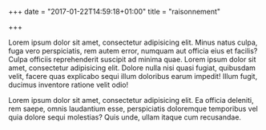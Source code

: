 +++
date = "2017-01-22T14:59:18+01:00"
title = "raisonnement"

+++

Lorem ipsum dolor sit amet, consectetur adipisicing elit. Minus natus culpa, fuga vero perspiciatis, rem autem error, numquam aut officia eius et facilis? Culpa officiis reprehenderit suscipit ad minima quae.
Lorem ipsum dolor sit amet, consectetur adipisicing elit. Dolore nulla nisi quasi fugiat, quibusdam velit, facere quas explicabo sequi illum doloribus earum impedit! Illum fugit, ducimus inventore ratione velit odio!

Lorem ipsum dolor sit amet, consectetur adipisicing elit. Ea officia deleniti, rem saepe, omnis laudantium esse, perspiciatis doloremque temporibus vel quia dolore sequi molestias? Quis unde, ullam itaque cum recusandae.
